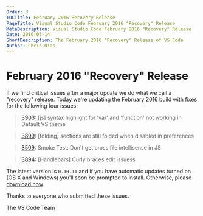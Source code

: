 ```yaml
---
Order: 3
TOCTitle: February 2016 Recovery Release
PageTitle: Visual Studio Code February 2016 "Recovery" Release
MetaDescription: Visual Studio Code February 2016 "Recovery" Release
Date: 2016-03-14
ShortDescription: The February 2016 "Recovery" Release of VS Code
Author: Chris Dias
---
```


# February 2016 "Recovery" Release

If we find critical issues after a major update we do what we call a "recovery" release. Today we're updating the February 2016 build with fixes for the following four issues:

> [3903](https://github.com/Microsoft/vscode/issues/3903): [js] syntax highlight for 'var' and 'function' not working in Default VS theme

> [3899](https://github.com/Microsoft/vscode/issues/3899): [folding] sections are still folded when disabled in preferences

> [3509](https://github.com/Microsoft/vscode/issues/3509): Smoke Test: Don't get cross file intellisense in JS

> [3894](https://github.com/Microsoft/vscode/issues/3894): [Handlebars] Curly braces edit issuess

The latest version is `0.10.11` and if you have automatic updates turned on (OS X and Windows) you'll soon be prompted to install. Otherwise, please [download now](https://code.visualstudio.com). 

Thanks to everyone who submitted these issues.

The VS Code Team